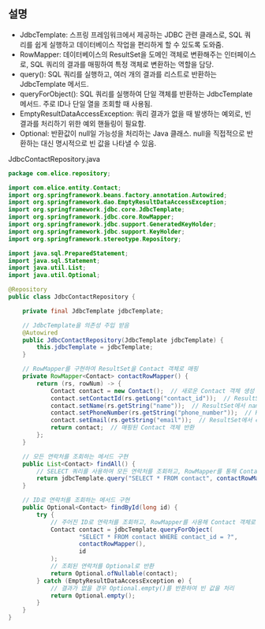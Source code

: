 ## 설명        
- JdbcTemplate: 스프링 프레임워크에서 제공하는 JDBC 관련 클래스로, SQL 쿼리를 쉽게 실행하고 데이터베이스 작업을 편리하게 할 수 있도록 도와줌.
- RowMapper: 데이터베이스의 ResultSet을 도메인 객체로 변환해주는 인터페이스로, SQL 쿼리의 결과를 매핑하여 특정 객체로 변환하는 역할을 담당.
- query(): SQL 쿼리를 실행하고, 여러 개의 결과를 리스트로 반환하는 JdbcTemplate 메서드.
- queryForObject(): SQL 쿼리를 실행하여 단일 객체를 반환하는 JdbcTemplate 메서드. 주로 ID나 단일 열을 조회할 때 사용됨.
- EmptyResultDataAccessException: 쿼리 결과가 없을 때 발생하는 예외로, 빈 결과를 처리하기 위한 예외 핸들링이 필요함.
- Optional: 반환값이 null일 가능성을 처리하는 Java 클래스. null을 직접적으로 반환하는 대신 명시적으로 빈 값을 나타낼 수 있음.


JdbcContactRepository.java
```java
package com.elice.repository;

import com.elice.entity.Contact;
import org.springframework.beans.factory.annotation.Autowired;
import org.springframework.dao.EmptyResultDataAccessException;
import org.springframework.jdbc.core.JdbcTemplate;
import org.springframework.jdbc.core.RowMapper;
import org.springframework.jdbc.support.GeneratedKeyHolder;
import org.springframework.jdbc.support.KeyHolder;
import org.springframework.stereotype.Repository;

import java.sql.PreparedStatement;
import java.sql.Statement;
import java.util.List;
import java.util.Optional;

@Repository
public class JdbcContactRepository {

    private final JdbcTemplate jdbcTemplate;

    // JdbcTemplate을 의존성 주입 받음
    @Autowired
    public JdbcContactRepository(JdbcTemplate jdbcTemplate) {
        this.jdbcTemplate = jdbcTemplate;
    }

    // RowMapper를 구현하여 ResultSet을 Contact 객체로 매핑
    private RowMapper<Contact> contactRowMapper() {
        return (rs, rowNum) -> {
            Contact contact = new Contact();  // 새로운 Contact 객체 생성
            contact.setContactId(rs.getLong("contact_id"));  // ResultSet에서 contact_id 열의 값을 Contact 객체에 설정
            contact.setName(rs.getString("name"));  // ResultSet에서 name 열의 값을 Contact 객체에 설정
            contact.setPhoneNumber(rs.getString("phone_number"));  // ResultSet에서 phone_number 열의 값을 Contact 객체에 설정
            contact.setEmail(rs.getString("email"));  // ResultSet에서 email 열의 값을 Contact 객체에 설정
            return contact;  // 매핑된 Contact 객체 반환
        };
    }

    // 모든 연락처를 조회하는 메서드 구현
    public List<Contact> findAll() {
        // SELECT 쿼리를 사용하여 모든 연락처를 조회하고, RowMapper를 통해 Contact 객체로 변환
        return jdbcTemplate.query("SELECT * FROM contact", contactRowMapper());
    }

    // ID로 연락처를 조회하는 메서드 구현
    public Optional<Contact> findById(long id) {
        try {
            // 주어진 ID로 연락처를 조회하고, RowMapper를 사용해 Contact 객체로 변환
            Contact contact = jdbcTemplate.queryForObject(
                    "SELECT * FROM contact WHERE contact_id = ?",
                    contactRowMapper(),
                    id
            );
            // 조회된 연락처를 Optional로 반환
            return Optional.ofNullable(contact);
        } catch (EmptyResultDataAccessException e) {
            // 결과가 없을 경우 Optional.empty()를 반환하여 빈 값을 처리
            return Optional.empty();
        }
    }
}

```


